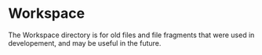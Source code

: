 # Workspace

The Workspace directory is for old files and file fragments that were used in developement, and may be useful in the future.

